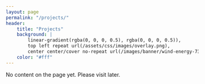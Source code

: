 ```yaml
---
layout: page
permalink: "/projects/"
header:
    title: "Projects"
    background: |
        linear-gradient(rgba(0, 0, 0, 0.5), rgba(0, 0, 0, 0.5)),
        top left repeat url(/assets/css/images/overlay.png),
        center center/cover no-repeat url(/images/banner/wind-energy-7342177.jpg)
    color: "#fff"
---
```


No content on the page yet. Please visit later.

